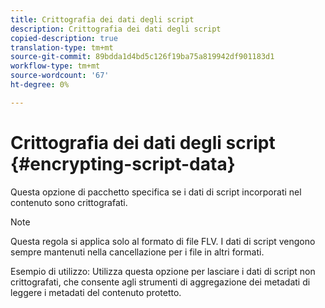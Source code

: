 ```yaml
---
title: Crittografia dei dati degli script
description: Crittografia dei dati degli script
copied-description: true
translation-type: tm+mt
source-git-commit: 89bdda1d4bd5c126f19ba75a819942df901183d1
workflow-type: tm+mt
source-wordcount: '67'
ht-degree: 0%

---
```



# Crittografia dei dati degli script {#encrypting-script-data}

Questa opzione di pacchetto specifica se i dati di script incorporati nel contenuto sono crittografati.

>[!NOTE]
>
>Questa regola si applica solo al formato di file FLV. I dati di script vengono sempre mantenuti nella cancellazione per i file in altri formati.

Esempio di utilizzo: Utilizza questa opzione per lasciare i dati di script non crittografati, che consente agli strumenti di aggregazione dei metadati di leggere i metadati del contenuto protetto.
